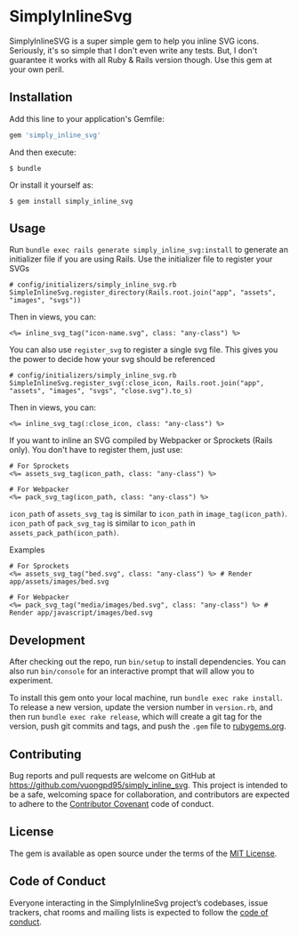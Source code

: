 # SimplyInlineSvg

SimplyInlineSVG is a super simple gem to help you inline SVG icons. Seriously, it's so simple that I don't even write any tests. But, I don't guarantee it works with all Ruby & Rails version though. Use this gem at your own peril.

## Installation

Add this line to your application's Gemfile:

```ruby
gem 'simply_inline_svg'
```

And then execute:

    $ bundle

Or install it yourself as:

    $ gem install simply_inline_svg

## Usage

Run `bundle exec rails generate simply_inline_svg:install` to generate an initializer file if you are using Rails. Use the initializer file to register your SVGs

```
# config/initializers/simply_inline_svg.rb
SimpleInlineSvg.register_directory(Rails.root.join("app", "assets", "images", "svgs"))
```

Then in views, you can:

```
<%= inline_svg_tag("icon-name.svg", class: "any-class") %>
```

You can also use `register_svg` to register a single svg file. This gives you the power to decide how your svg should be referenced

```
# config/initializers/simply_inline_svg.rb
SimpleInlineSvg.register_svg(:close_icon, Rails.root.join("app", "assets", "images", "svgs", "close.svg").to_s)
```

Then in views, you can:

```
<%= inline_svg_tag(:close_icon, class: "any-class") %>
```

If you want to inline an SVG compiled by Webpacker or Sprockets (Rails only). You don't have to register them, just use:

```
# For Sprockets
<%= assets_svg_tag(icon_path, class: "any-class") %>

# For Webpacker
<%= pack_svg_tag(icon_path, class: "any-class") %>
```

`icon_path` of `assets_svg_tag` is similar to `icon_path` in `image_tag(icon_path)`. `icon_path` of `pack_svg_tag` is similar to `icon_path` in `assets_pack_path(icon_path)`.

Examples

```
# For Sprockets
<%= assets_svg_tag("bed.svg", class: "any-class") %> # Render app/assets/images/bed.svg

# For Webpacker
<%= pack_svg_tag("media/images/bed.svg", class: "any-class") %> # Render app/javascript/images/bed.svg
```

## Development

After checking out the repo, run `bin/setup` to install dependencies. You can also run `bin/console` for an interactive prompt that will allow you to experiment.

To install this gem onto your local machine, run `bundle exec rake install`. To release a new version, update the version number in `version.rb`, and then run `bundle exec rake release`, which will create a git tag for the version, push git commits and tags, and push the `.gem` file to [rubygems.org](https://rubygems.org).

## Contributing

Bug reports and pull requests are welcome on GitHub at https://github.com/vuongpd95/simply_inline_svg. This project is intended to be a safe, welcoming space for collaboration, and contributors are expected to adhere to the [Contributor Covenant](http://contributor-covenant.org) code of conduct.

## License

The gem is available as open source under the terms of the [MIT License](https://opensource.org/licenses/MIT).

## Code of Conduct

Everyone interacting in the SimplyInlineSvg project’s codebases, issue trackers, chat rooms and mailing lists is expected to follow the [code of conduct](https://github.com/vuongpd95/simply_inline_svg/blob/master/CODE_OF_CONDUCT.md).
